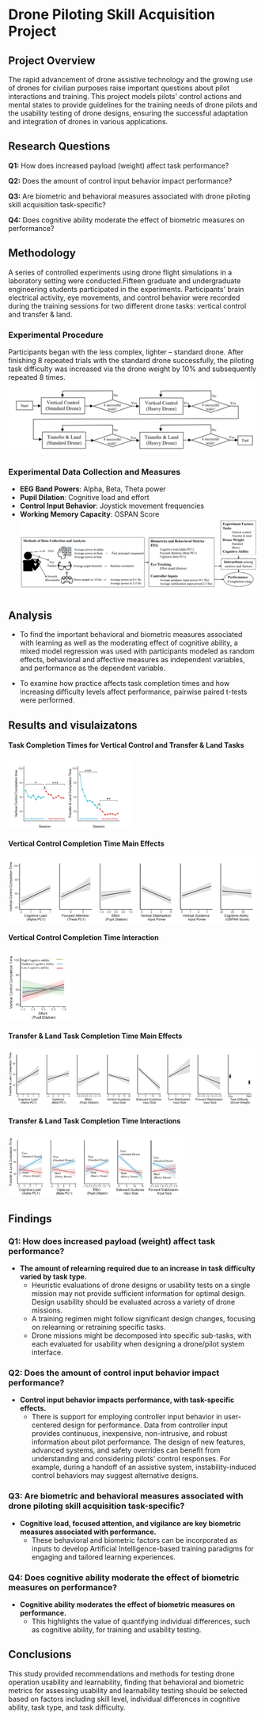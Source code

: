# Drone Piloting Skill Acquisition Project
## Project Overview
The rapid advancement of drone assistive technology and the growing use of drones for civilian purposes raise important questions about pilot interactions and training. This project models pilots' control actions and mental states to provide guidelines for the training needs of drone pilots and the usability testing of drone designs, ensuring the successful adaptation and integration of drones in various applications.

## Research Questions

 **Q1:** How does increased payload (weight) affect task performance? 

 **Q2:** Does the amount of control input behavior impact performance?

 **Q3:** Are biometric and behavioral measures associated with drone piloting skill acquisition task-specific?
 
 **Q4:** Does cognitive ability moderate the effect of biometric measures on performance?
 

 
 
## Methodology

A series of controlled experiments using drone flight simulations in a laboratory setting were conducted.Fifteen graduate and undergraduate engineering students participated in the experiments. Participants' brain electrical activity, eye movements, and control behavior were recorded during the training sessions for two different drone tasks: vertical control and transfer & land. 

### Experimental Procedure
Participants began with the less complex, lighter – standard drone. After finishing 8 repeated trials with the standard drone successfully, the piloting task difficulty was increased via the drone weight by 10% and subsequently repeated 8 times. 
![Experimental Procedure](graph/experimental_procedure.JPG)



### Experimental Data Collection and Measures
- **EEG Band Powers**: Alpha, Beta, Theta power
- **Pupil Dilation**: Cognitive load and effort
- **Control Input Behavior**: Joystick movement frequencies
- **Working Memory Capacity**: OSPAN Score
![Data Collection and Measures](graph/Data_Measures.jpg)

## Analysis

- To find the important behavioral and biometric measures associated with learning as well as the moderating effect of cognitive ability, a mixed model regression was used with participants modeled as random effects, behavioral and affective measures as independent variables, and performance as the dependent variable. 

- To examine how practice affects task completion times and how increasing difficulty levels affect performance, pairwise paired t-tests were performed.


## Results and visulaizatons
#### Task Completion Times for Vertical Control and Transfer & Land Tasks
<img src="graph/Completion_times.jpg" alt="Task Completion Times" width ="50%">

#### Vertical Control Completion Time Main Effects
![Vertical Control Completion Time Main Effects](graph/VerticalTask.png)

#### Vertical Control Completion Time Interaction
<img src="graph/VerticalTask_Interactions.png" alt="Vertical Control Completion Time Interaction" width="25%">

#### Transfer & Land Task Completion Time Main Effects
![Transfer & Land Task Completion Time Main Effects](graph/TransferTask.png)

#### Transfer & Land Task Completion Time Interactions
<img src= "graph/TransferTask_Interactions.png" alt="Transfer & Land Task Completion Time Interactions" width="70%">


## Findings

### Q1: How does increased payload (weight) affect task performance?
- **The amount of relearning required due to an increase in task difficulty varied by task type.**
    - Heuristic evaluations of drone designs or usability tests on a single mission may not provide sufficient information for optimal design. Design usability should be evaluated across a variety of drone missions.
    - A training regimen might follow significant design changes, focusing on relearning or retraining specific tasks.
    - Drone missions might be decomposed into specific sub-tasks, with each evaluated for usability when designing a drone/pilot system interface.

### Q2: Does the amount of control input behavior impact performance?
- **Control input behavior impacts performance, with task-specific effects.**
    - There is support for employing controller input behavior in user-centered design for performance. Data from controller input provides continuous, inexpensive, non-intrusive, and robust information about pilot performance. The design of new features, advanced systems, and safety overrides can benefit from understanding and considering pilots' control responses. For example, during a handoff of an assistive system, instability-induced control behaviors may suggest alternative designs.

### Q3: Are biometric and behavioral measures associated with drone piloting skill acquisition task-specific?
- **Cognitive load, focused attention, and vigilance are key biometric measures associated with performance.**
    - These behavioral and biometric factors can be incorporated as inputs to develop Artificial Intelligence-based training paradigms for engaging and tailored learning experiences.

### Q4: Does cognitive ability moderate the effect of biometric measures on performance?
- **Cognitive ability moderates the effect of biometric measures on performance.**
    - This highlights the value of quantifying individual differences, such as cognitive ability, for training and usability testing.



## Conclusions

This study provided recommendations and methods for testing drone operation usability and learnability, finding that behavioral and biometric metrics for assessing usability and learnability testing should be selected based on factors including skill level, individual differences in cognitive ability, task type, and task difficulty.

